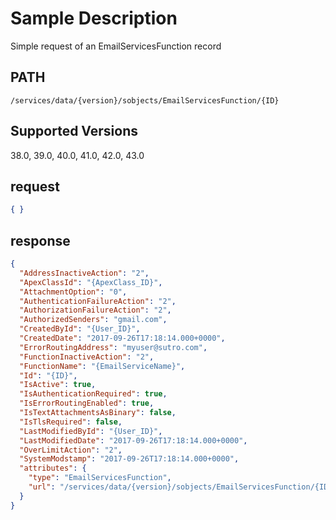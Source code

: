 # Sample Description
Simple request of an EmailServicesFunction record

## PATH
```
/services/data/{version}/sobjects/EmailServicesFunction/{ID}
```
## Supported Versions
38.0, 39.0, 40.0, 41.0, 42.0, 43.0

## request
 ```json
 { }
```

## response
```json
{
  "AddressInactiveAction": "2",
  "ApexClassId": "{ApexClass_ID}",
  "AttachmentOption": "0",
  "AuthenticationFailureAction": "2",
  "AuthorizationFailureAction": "2",
  "AuthorizedSenders": "gmail.com",
  "CreatedById": "{User_ID}",
  "CreatedDate": "2017-09-26T17:18:14.000+0000",
  "ErrorRoutingAddress": "myuser@sutro.com",
  "FunctionInactiveAction": "2",
  "FunctionName": "{EmailServiceName}",
  "Id": "{ID}",
  "IsActive": true,
  "IsAuthenticationRequired": true,
  "IsErrorRoutingEnabled": true,
  "IsTextAttachmentsAsBinary": false,
  "IsTlsRequired": false,
  "LastModifiedById": "{User_ID}",
  "LastModifiedDate": "2017-09-26T17:18:14.000+0000",
  "OverLimitAction": "2",
  "SystemModstamp": "2017-09-26T17:18:14.000+0000",
  "attributes": {
    "type": "EmailServicesFunction",
    "url": "/services/data/{version}/sobjects/EmailServicesFunction/{ID}"
  }
}
```
